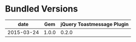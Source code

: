 # Bundled Versions

| date       | Gem    | jQuery Toastmessage Plugin |
|------------|--------|----------------------------|
| 2015-03-24 | 1.0.0  | 0.2.0                      |
